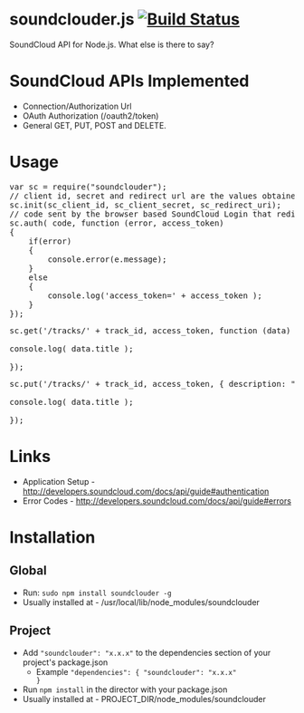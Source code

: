 soundclouder.js [![Build Status](https://api.travis-ci.org/khilnani/soundclouder.js.png?branch=master)](https://travis-ci.org/khilnani/soundclouder.js)
===============

SoundCloud API for Node.js. What else is there to say?


SoundCloud APIs Implemented
===============
- Connection/Authorization Url
- OAuth Authorization (/oauth2/token)
- General GET, PUT, POST and DELETE.

Usage
==============

<pre>
var sc = require("soundclouder");
// client id, secret and redirect url are the values obtained from http://soundcloud/you/apps
sc.init(sc_client_id, sc_client_secret, sc_redirect_uri);
// code sent by the browser based SoundCloud Login that redirects to the redirect_uri
sc.auth( code, function (error, access_token) 
{
	if(error) 
	{
		console.error(e.message);
	} 
	else 
	{
		console.log('access_token=' + access_token );
	}
});
</pre>
<pre>
sc.get('/tracks/' + track_id, access_token, function (data) {

console.log( data.title );

});
</pre>

<pre>
sc.put('/tracks/' + track_id, access_token, { description: "new description" }, function (data) {

console.log( data.title );

});
</pre>


Links
============
- Application Setup - http://developers.soundcloud.com/docs/api/guide#authentication
- Error Codes - http://developers.soundcloud.com/docs/api/guide#errors


Installation
============

Global
--------- 
- Run: <code>sudo npm install soundclouder -g</code>
- Usually installed at - /usr/local/lib/node_modules/soundclouder

Project
---------
- Add <code>"soundclouder": "x.x.x"</code> to the dependencies section of your project's package.json 
  - Example <code>"dependencies": { "soundclouder": "x.x.x" }</code>
- Run <code>npm install</code> in the director with your package.json
- Usually installed at - PROJECT_DIR/node_modules/soundclouder
